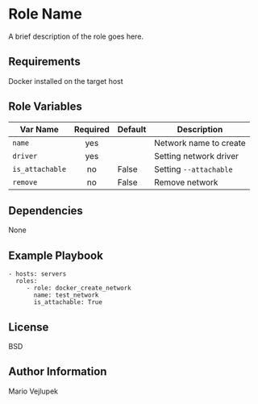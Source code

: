 Role Name
=========

A brief description of the role goes here.

Requirements
------------

Docker installed on the target host

Role Variables
--------------

| Var Name           | Required | Default                               | Description            |
| ------------------ | :------: | ------------------------------------- | ---------------------- |
| `name`             | yes      |                                       | Network name to create |
| `driver`           | yes      |                                       | Setting network driver |
| `is_attachable`    | no       | False                                 | Setting `--attachable` |
| `remove`           | no       | False                                 | Remove network         |

Dependencies
------------

None

Example Playbook
----------------

    - hosts: servers
      roles:
         - role: docker_create_network
           name: test_network
           is_attachable: True

License
-------

BSD

Author Information
------------------

Mario Vejlupek
